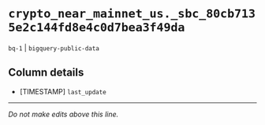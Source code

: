# `crypto_near_mainnet_us._sbc_80cb7135e2c144fd8e4c0d7bea3f49da`
`bq-1` | `bigquery-public-data`

## Column details
* [TIMESTAMP] `last_update`

-------------------------------------------------------------------------------
*Do not make edits above this line.*
